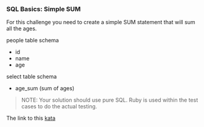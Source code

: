 ### SQL Basics: Simple SUM

For this challenge you need to create a simple SUM statement that will sum all the ages.

people table schema
* id
* name
* age  

select table schema
* age_sum (sum of ages)  

> NOTE: Your solution should use pure SQL. Ruby is used within the test cases to do the actual testing.  

The link to this [kata](https://www.codewars.com/kata/sql-basics-simple-sum/sql)
